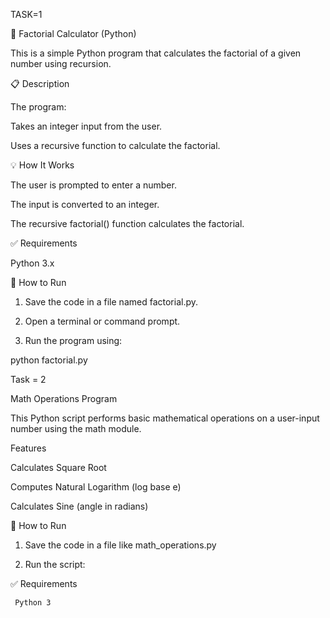 TASK=1

🧮 Factorial Calculator (Python)

This is a simple Python program that calculates the factorial of a given number using recursion.

📋 Description

The program:

Takes an integer input from the user.

Uses a recursive function to calculate the factorial.

💡 How It Works

The user is prompted to enter a number.

The input is converted to an integer.

The recursive factorial() function calculates the factorial.

✅ Requirements

Python 3.x


🚀 How to Run

1. Save the code in a file named factorial.py.


2. Open a terminal or command prompt.


3. Run the program using:

python factorial.py



Task = 2

Math Operations Program

This Python script performs basic mathematical operations on a user-input number using the math module.

Features

Calculates Square Root

Computes Natural Logarithm (log base e)

Calculates Sine (angle in radians)


🚀 How to Run

1. Save the code in a file like math_operations.py


2. Run the script:


✅ Requirements

     Python 3
